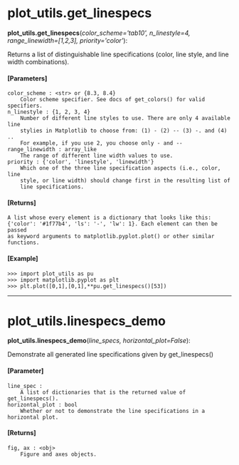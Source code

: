 # plot_utils.get_linespecs

**plot_utils.get_linespecs**(*color_scheme='tab10', n_linestyle=4, range_linewidth=[1,2,3], priority='color'*):

Returns a list of distinguishable line specifications (color, line style, and line width combinations).

#### [Parameters]

    color_scheme : <str> or {8.3, 8.4}
        Color scheme specifier. See docs of get_colors() for valid specifiers.
    n_linestyle : {1, 2, 3, 4}
        Number of different line styles to use. There are only 4 available line
        stylies in Matplotlib to choose from: (1) - (2) -- (3) -. and (4) ..
        For example, if you use 2, you choose only - and --
    range_linewidth : array_like
        The range of different line width values to use.
    priority : {'color', 'linestyle', 'linewidth'}
        Which one of the three line specification aspects (i.e., color, line
        style, or line width) should change first in the resulting list of
        line specifications.

#### [Returns]

    A list whose every element is a dictionary that looks like this:
    {'color': '#1f77b4', 'ls': '-', 'lw': 1}. Each element can then be passed
    as keyword arguments to matplotlib.pyplot.plot() or other similar functions.

#### [Example]

    >>> import plot_utils as pu
    >>> import matplotlib.pyplot as plt
    >>> plt.plot([0,1],[0,1],**pu.get_linespecs()[53])

-----------------------------------------

# plot_utils.linespecs_demo

**plot_utils.linespecs_demo**(*line_specs, horizontal_plot=False*):

Demonstrate all generated line specifications given by get_linespecs()

#### [Parameter]

    line_spec :
        A list of dictionaries that is the returned value of get_linespecs().
    horizontal_plot : bool
        Whether or not to demonstrate the line specifications in a horizontal plot.

#### [Returns]

    fig, ax : <obj>
        Figure and axes objects.

